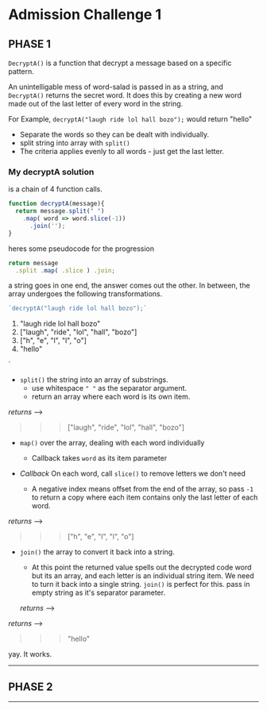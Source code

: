 # Admission Challenge 1



## PHASE 1
`DecryptA()` is a function that decrypt a message based on a specific pattern.  

An unintelligable mess of word-salad is passed in as a string, and `DecryptA()` returns the secret word. It does this by creating a new word made out of the last letter of every word in the string. 

For Example, `decryptA("laugh ride lol hall bozo");` would return "hello"

* Separate the words so they can be dealt with individually. 
* split string into array with `split()`
* The criteria applies evenly to all words - just get the last letter. 

### My decryptA solution 
is a chain of 4 function calls. 

```js
function decryptA(message){
  return message.split(" ")
    .map( word => word.slice(-1))
      .join('');
}
```
heres some pseudocode for the progression

```js
return message 
  .split .map( .slice ) .join;
```

a string goes in one end, the answer comes out the other. In between, the array undergoes the following transformations. 


```js
`decryptA("laugh ride lol hall bozo");`
```

1. "laugh ride lol hall bozo"
2. ["laugh", "ride", "lol", "hall", "bozo"]
3. ["h", "e", "l", "l", "o"]
4. "hello"

`

* `split()` the string into an array of substrings.
  - use whitespace `" "` as the separator argument.
  - return an array where each word is its own item.

*returns* -->
>>>["laugh", "ride", "lol", "hall", "bozo"]


* `map()` over the array, dealing with each word individually
  - Callback takes `word` as its item parameter


*  *Callback* On each word, call `slice()` to remove letters we don't need
    + A negative index means offset from the end of the array, so pass `-1` to return a copy where each item contains only the last letter of each word. 

*returns* -->
>>>["h", "e", "l", "l", "o"]

  
* `join()` the array to convert it back into a string.
  - At this point the returned value spells out the decrypted code word but its an array, and each letter is an individual string item. We need to turn it back into a single string. `join()` is perfect for this. pass in empty string as it's separator parameter.
  
  *returns* -->

*returns* -->
>>>"hello"

yay. It works. 





___

## PHASE 2




___

